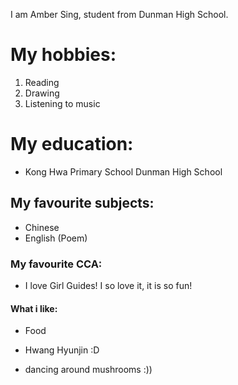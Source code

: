 I am Amber Sing, student from Dunman High School.
# My hobbies:
 1. Reading
 2. Drawing
 3. Listening to music
# My education:
 * Kong Hwa Primary School
   Dunman High School
 ## My favourite subjects:
 * Chinese
 * English (Poem)
### My favourite CCA:
* I love Girl Guides! I so love it, it is so fun!
#### What i like:
* Food
* Hwang Hyunjin :D

* dancing around mushrooms :))


